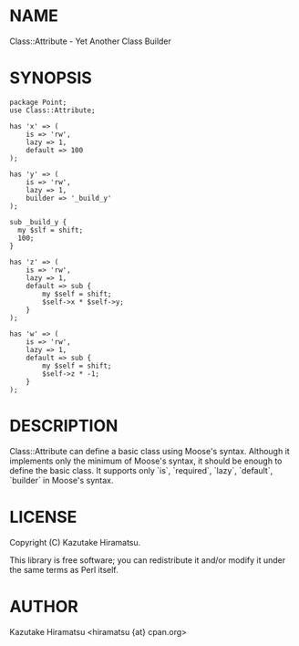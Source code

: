 # NAME

Class::Attribute - Yet Another Class Builder 

# SYNOPSIS

    package Point;
    use Class::Attribute;

    has 'x' => (
        is => 'rw',
        lazy => 1,
        default => 100
    );

    has 'y' => (
        is => 'rw',
        lazy => 1,
        builder => '_build_y'
    );

    sub _build_y {
      my $slf = shift;
      100;
    }

    has 'z' => (
        is => 'rw',
        lazy => 1,
        default => sub {
            my $self = shift;
            $self->x * $self->y;
        }
    );

    has 'w' => (
        is => 'rw',
        lazy => 1,
        default => sub {
            my $self = shift;
            $self->z * -1;
        }
    );

# DESCRIPTION

Class::Attribute can define a basic class using Moose's syntax.
Although it implements only the minimum of Moose's syntax, it should be enough to define the basic class.
It supports only \`is\`, \`required\`, \`lazy\`, \`default\`, \`builder\` in Moose's syntax.

# LICENSE

Copyright (C) Kazutake Hiramatsu.

This library is free software; you can redistribute it and/or modify
it under the same terms as Perl itself.

# AUTHOR

Kazutake Hiramatsu <hiramatsu {at} cpan.org>
